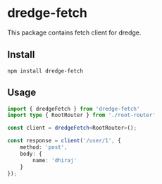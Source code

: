 # dredge-fetch

This package contains fetch client for dredge.

## Install
```
npm install dredge-fetch
```

## Usage
```ts
import { dredgeFetch } from 'dredge-fetch'
import type { RootRouter } from './root-router'

const client = dredgeFetch<RootRouter>();

const response = client('/user/1', {  
	method: 'post',
	body: {
		name: 'dhiraj'
	}
});
```